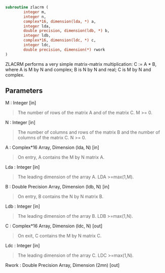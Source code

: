 ```fortran
subroutine zlacrm (
		integer m,
		integer n,
		complex*16, dimension(lda, *) a,
		integer lda,
		double precision, dimension(ldb, *) b,
		integer ldb,
		complex*16, dimension(ldc, *) c,
		integer ldc,
		double precision, dimension(*) rwork
)
```

 ZLACRM performs a very simple matrix-matrix multiplication:
          C := A * B,
 where A is M by N and complex; B is N by N and real;
 C is M by N and complex.

## Parameters
M : Integer [in]
> The number of rows of the matrix A and of the matrix C.
> M >= 0.

N : Integer [in]
> The number of columns and rows of the matrix B and
> the number of columns of the matrix C.
> N >= 0.

A : Complex*16 Array, Dimension (lda, N) [in]
> On entry, A contains the M by N matrix A.

Lda : Integer [in]
> The leading dimension of the array A. LDA >=max(1,M).

B : Double Precision Array, Dimension (ldb, N) [in]
> On entry, B contains the N by N matrix B.

Ldb : Integer [in]
> The leading dimension of the array B. LDB >=max(1,N).

C : Complex*16 Array, Dimension (ldc, N) [out]
> On exit, C contains the M by N matrix C.

Ldc : Integer [in]
> The leading dimension of the array C. LDC >=max(1,N).

Rwork : Double Precision Array, Dimension (2*m*n) [out]

